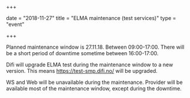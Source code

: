 +++

date = "2018-11-27"
title = "ELMA maintenance (test services)"
type = "event"

+++

Planned maintenance window is 27.11.18. Between 09:00-17:00. There will be a short period of downtime sometime between 16:00-17:00.

Difi will upgrade ELMA test during the maintenance window to a new version. This means https://test-smp.difi.no/ will be upgraded.

WS and Web will be unavailable during the maintenance. Provider will be available most of the maintenance window, except during the downtime.
